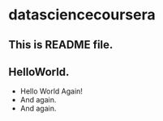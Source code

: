 datasciencecoursera
===================
## This is README file.

## HelloWorld.

* Hello World Again!
* And again.
* And again.
